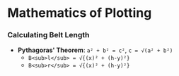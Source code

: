 # Mathematics of Plotting

### Calculating Belt Length
- **Pythagoras' Theorem**: ```a² + b² = c²```, ```c = √(a² + b²)```
  - ```B<sub>l</sub> = √{(x)² + (h-y)²}```
  - ```B<sub>r</sub> = √{(x)² + (h-y)²}```
